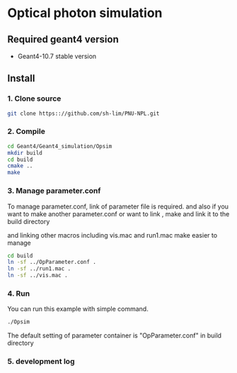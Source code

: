 # Optical photon simulation

## Required geant4 version
 - Geant4-10.7 stable version

## Install

### 1. Clone source
```bash
git clone https:://github.com/sh-lim/PNU-NPL.git
```

### 2. Compile
```bash
cd Geant4/Geant4_simulation/Opsim
mkdir build
cd build
cmake ..
make
```
### 3. Manage parameter.conf
To manage parameter.conf, link of parameter file is required.
and also if you want to make another parameter.conf or want to link , make and link it to the build directory

and linking other macros including vis.mac and run1.mac make easier to manage
```bash
cd build
ln -sf ../OpParameter.conf .
ln -sf ../run1.mac .
ln -sf ../vis.mac .
```

### 4. Run
You can run this example with simple command.
```bash
./Opsim
```
The default setting of parameter container is "OpParameter.conf" in build directory

### 5. development log
